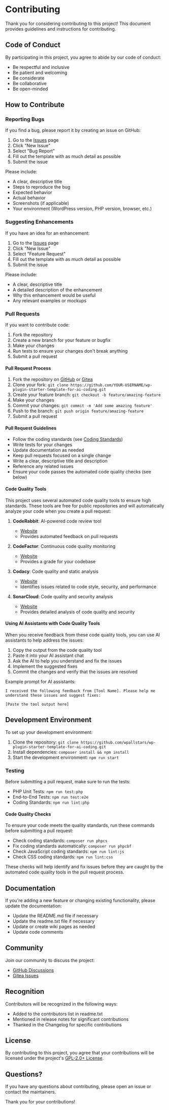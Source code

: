 # Contributing

Thank you for considering contributing to this project! This document provides guidelines and instructions for contributing.

## Code of Conduct

By participating in this project, you agree to abide by our code of conduct:

- Be respectful and inclusive
- Be patient and welcoming
- Be considerate
- Be collaborative
- Be open-minded

## How to Contribute

### Reporting Bugs

If you find a bug, please report it by creating an issue on GitHub:

1. Go to the [Issues](https://github.com/wpallstars/wp-plugin-starter-template-for-ai-coding/issues) page
2. Click "New Issue"
3. Select "Bug Report"
4. Fill out the template with as much detail as possible
5. Submit the issue

Please include:

- A clear, descriptive title
- Steps to reproduce the bug
- Expected behavior
- Actual behavior
- Screenshots (if applicable)
- Your environment (WordPress version, PHP version, browser, etc.)

### Suggesting Enhancements

If you have an idea for an enhancement:

1. Go to the [Issues](https://github.com/wpallstars/wp-plugin-starter-template-for-ai-coding/issues) page
2. Click "New Issue"
3. Select "Feature Request"
4. Fill out the template with as much detail as possible
5. Submit the issue

Please include:

- A clear, descriptive title
- A detailed description of the enhancement
- Why this enhancement would be useful
- Any relevant examples or mockups

### Pull Requests

If you want to contribute code:

1. Fork the repository
2. Create a new branch for your feature or bugfix
3. Make your changes
4. Run tests to ensure your changes don't break anything
5. Submit a pull request

#### Pull Request Process

1. Fork the repository on [GitHub](https://github.com/wpallstars/wp-plugin-starter-template-for-ai-coding/) or [Gitea](https://gitea.wpallstars.com/wpallstars/wp-plugin-starter-template-for-ai-coding/)
2. Clone your fork: `git clone https://github.com/YOUR-USERNAME/wp-plugin-starter-template-for-ai-coding.git`
3. Create your feature branch: `git checkout -b feature/amazing-feature`
4. Make your changes
5. Commit your changes: `git commit -m 'Add some amazing feature'`
6. Push to the branch: `git push origin feature/amazing-feature`
7. Submit a pull request

#### Pull Request Guidelines

- Follow the coding standards (see [Coding Standards](Coding-Standards))
- Write tests for your changes
- Update documentation as needed
- Keep pull requests focused on a single change
- Write a clear, descriptive title and description
- Reference any related issues
- Ensure your code passes the automated code quality checks (see below)

#### Code Quality Tools

This project uses several automated code quality tools to ensure high standards. These tools are free for public repositories and will automatically analyze your code when you create a pull request:

1. **CodeRabbit**: AI-powered code review tool
   - [Website](https://www.coderabbit.ai/)
   - Provides automated feedback on pull requests

2. **CodeFactor**: Continuous code quality monitoring
   - [Website](https://www.codefactor.io/)
   - Provides a grade for your codebase

3. **Codacy**: Code quality and static analysis
   - [Website](https://www.codacy.com/)
   - Identifies issues related to code style, security, and performance

4. **SonarCloud**: Code quality and security analysis
   - [Website](https://sonarcloud.io/)
   - Provides detailed analysis of code quality and security

#### Using AI Assistants with Code Quality Tools

When you receive feedback from these code quality tools, you can use AI assistants to help address the issues:

1. Copy the output from the code quality tool
2. Paste it into your AI assistant chat
3. Ask the AI to help you understand and fix the issues
4. Implement the suggested fixes
5. Commit the changes and verify that the issues are resolved

Example prompt for AI assistants:

```
I received the following feedback from [Tool Name]. Please help me understand these issues and suggest fixes:

[Paste the tool output here]
```

## Development Environment

To set up your development environment:

1. Clone the repository: `git clone https://github.com/wpallstars/wp-plugin-starter-template-for-ai-coding.git`
2. Install dependencies: `composer install && npm install`
3. Start the development environment: `npm run start`

### Testing

Before submitting a pull request, make sure to run the tests:

- PHP Unit Tests: `npm run test:php`
- End-to-End Tests: `npm run test:e2e`
- Coding Standards: `npm run lint:php`

#### Code Quality Checks

To ensure your code meets the quality standards, run these commands before submitting a pull request:

- Check coding standards: `composer run phpcs`
- Fix coding standards automatically: `composer run phpcbf`
- Check JavaScript coding standards: `npm run lint:js`
- Check CSS coding standards: `npm run lint:css`

These checks will help identify and fix issues before they are caught by the automated code quality tools in the pull request process.

## Documentation

If you're adding a new feature or changing existing functionality, please update the documentation:

- Update the README.md file if necessary
- Update the readme.txt file if necessary
- Update or create wiki pages as needed
- Update code comments

## Community

Join our community to discuss the project:

- [GitHub Discussions](https://github.com/wpallstars/wp-plugin-starter-template-for-ai-coding/discussions)
- [Gitea Issues](https://gitea.wpallstars.com/wpallstars/wp-plugin-starter-template-for-ai-coding/issues)

## Recognition

Contributors will be recognized in the following ways:

- Added to the contributors list in readme.txt
- Mentioned in release notes for significant contributions
- Thanked in the Changelog for specific contributions

## License

By contributing to this project, you agree that your contributions will be licensed under the project's [GPL-2.0+ License](https://www.gnu.org/licenses/gpl-2.0.html).

## Questions?

If you have any questions about contributing, please open an issue or contact the maintainers.

Thank you for your contributions!
